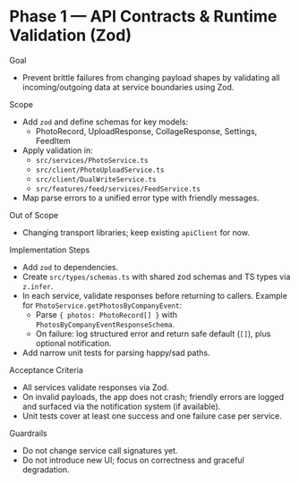# Phase 1 — API Contracts & Runtime Validation (Zod)

Goal
- Prevent brittle failures from changing payload shapes by validating all incoming/outgoing data at service boundaries using Zod.

Scope
- Add `zod` and define schemas for key models:
  - PhotoRecord, UploadResponse, CollageResponse, Settings, FeedItem
- Apply validation in:
  - `src/services/PhotoService.ts`
  - `src/client/PhotoUploadService.ts`
  - `src/client/DualWriteService.ts`
  - `src/features/feed/services/FeedService.ts`
- Map parse errors to a unified error type with friendly messages.

Out of Scope
- Changing transport libraries; keep existing `apiClient` for now.

Implementation Steps
- Add `zod` to dependencies.
- Create `src/types/schemas.ts` with shared zod schemas and TS types via `z.infer`.
- In each service, validate responses before returning to callers. Example for `PhotoService.getPhotosByCompanyEvent`:
  - Parse `{ photos: PhotoRecord[] }` with `PhotosByCompanyEventResponseSchema`.
  - On failure: log structured error and return safe default (`[]`), plus optional notification.
- Add narrow unit tests for parsing happy/sad paths.

Acceptance Criteria
- All services validate responses via Zod.
- On invalid payloads, the app does not crash; friendly errors are logged and surfaced via the notification system (if available).
- Unit tests cover at least one success and one failure case per service.

Guardrails
- Do not change service call signatures yet.
- Do not introduce new UI; focus on correctness and graceful degradation.
